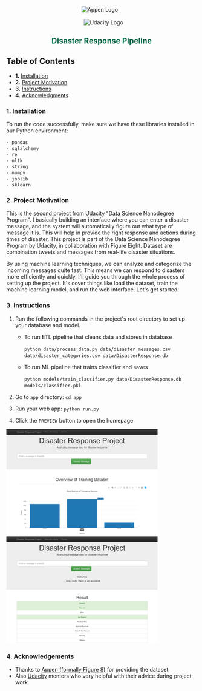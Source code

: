 <div align="center">
  <img src="https://s41256.pcdn.co/wp-content/uploads/2023/05/appen-blue-logo.svg" alt="Appen Logo" width="135" style="margin-right: 10px;">
  <br><br>
  <img src="https://www.udacity.com/images/svgs/udacity-tt-logo.svg" alt="Udacity Logo" width="150" style="margin-left: 10px;">
  <h1 style="color: #006241; font-size: 20px;">Disaster Response Pipeline</h1>
</div>

## Table of Contents

- **1.** [Installation](#installation)
- **2.** [Project Motivation](#motivation)
- **3.** [Instructions](#instructions)
- **4.** [Acknowledgments](#acknow)

### 1. Installation <a name="installation"></a>
To run the code successfully, make sure we have these libraries installed in our Python environment:

    - pandas
    - sqlalchemy
    - re
    - nltk
    - string
    - numpy
    - joblib
    - sklearn

### 2. Project Motivation <a name="motivation"></a>
This is the second project from [Udacity](https://www.udacity.com/) "Data Science Nanodegree Program". I basically building an interface where you can enter a disaster message, and the system will automatically figure out what type of message it is. This will help in provide the right response and actions during times of disaster. This project is part of the Data Science Nanodegree Program by Udacity, in collaboration with Figure Eight. Dataset are combination tweets and messages from real-life disaster situations.

By using machine learning techniques, we can analyze and categorize the incoming messages quite fast. This means we can respond to disasters more efficiently and quickly. I'll guide you through the whole process of setting up the project. It's cover things like load the dataset, train the machine learning model, and run the web interface. Let's get started!

### 3. Instructions <a name="instructions"></a>
1. Run the following commands in the project's root directory to set up your database and model.

    - To run ETL pipeline that cleans data and stores in database
    
         `python data/process_data.py data/disaster_messages.csv data/disaster_categories.csv data/DisasterResponse.db`
        
    - To run ML pipeline that trains classifier and saves
    
        `python models/train_classifier.py data/DisasterResponse.db models/classifier.pkl`

2. Go to `app` directory: `cd app`

3. Run your web app: `python run.py`

4. Click the `PREVIEW` button to open the homepage

<span>
<img src="https://github.com/bernalp/disaster_response_pipeline/blob/main/sc1.png" width=400px height="280px" />
<img src="https://github.com/bernalp/disaster_response_pipeline/blob/main/sc2.png" width=400px height="280px" />
</span>


### 4. Acknowledgements <a name="acknow"></a>
- Thanks to [Appen (formally Figure 8)](https://appen.com/press-release/appen-completes-acquisition-of-figure-eight-and-achieves-critical-integration-milestone/) for providing the dataset.
- Also [Udacity](https://www.udacity.com/) mentors who very helpful with their advice during project work.


